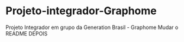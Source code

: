# Projeto-integrador-Graphome
Projeto Integrador em grupo da Generation Brasil - Graphome
Mudar o README DEPOIS


<!--Esse é o nosso projeto integrador, no qual apresentamos uma rede social para a publicidade de arquitetura urbana com grafites, de ensino e aprendizado de grafite,reformas visuais e reformas de fato em residências precárias ,onde você pode entrar como profissional ou como comunidade.-->
